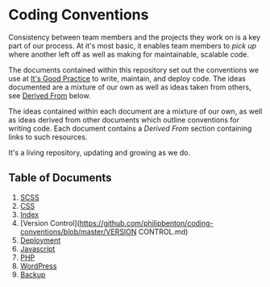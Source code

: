 Coding Conventions
==================

Consistency between team members and the projects they work on is a key part of our process. At it's most basic, it enables team members to _pick up_ where another left off as well as making for maintainable, scalable code.

The documents contained within this repository set out the conventions we use at [It's Good Practice](http://www.itsgoodpractice.com) to write, maintain, and deploy code. The ideas documented are a mixture of our own as well as ideas taken from others, see [Derived From](#derived-from) below.

The ideas contained within each document are a mixture of our own, as well as ideas derived from other documents which outline conventions for writing code. Each document contains a _Derived From_ section containing links to such resources.

It's a living repository, updating and growing as we do.

## Table of Documents

1. [SCSS](https://github.com/philipbenton/coding-conventions/blob/master/SCSS.md)
2. [CSS](https://github.com/philipbenton/coding-conventions/blob/master/CSS.md)
3. [Index](https://github.com/philipbenton/coding-conventions/blob/master/INDEX.md)
4. [Version Control](https://github.com/philipbenton/coding-conventions/blob/master/VERSION CONTROL.md)
5. [Deployment](https://github.com/philipbenton/coding-conventions/blob/master/DEPLOYMENT.md)
6. [Javascript](https://github.com/philipbenton/coding-conventions/blob/master/JAVASCRIPT.md)
7. [PHP](https://github.com/philipbenton/coding-conventions/blob/master/PHP.md)
8. [WordPress](https://github.com/philipbenton/coding-conventions/blob/master/WORDPRESS.md)
9. [Backup](https://github.com/philipbenton/coding-conventions/blob/master/BACKUP.md)